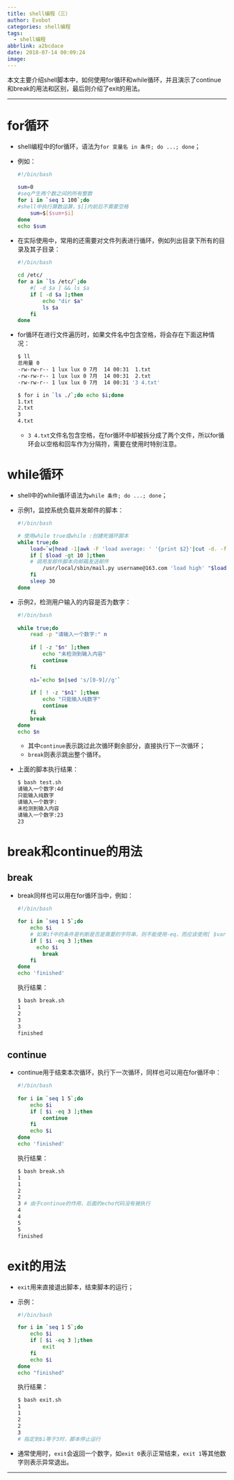 ```yaml
---
title: shell编程（三）
author: Evobot
categories: shell编程
tags:
  - shell编程
abbrlink: a2bcdace
date: 2018-07-14 00:09:24
image:
---
```




本文主要介绍shell脚本中，如何使用for循环和while循环，并且演示了continue和break的用法和区别，最后则介绍了exit的用法。

<!--more-->

---

# for循环

- shell编程中的for循环，语法为`for 变量名 in 条件; do ...; done`；

- 例如：

  ```bash
  #!/bin/bash
           
  sum=0   
  #seq产生两个数之间的所有整数
  for i in `seq 1 100`;do
  #shell中执行算数运算，$[]内前后不需要空格
      sum=$[$sum+$i]
  done     
  echo $sum              
  ```

- 在实际使用中，常用的还需要对文件列表进行循环，例如列出目录下所有的目录及其子目录：

  ```bash
  #!/bin/bash
       
  cd /etc/
  for a in `ls /etc/`;do
      #[ -d $a ] && ls $a
      if [ -d $a ];then
          echo "dir $a"
          ls $a
      fi
  done 

  ```

- for循环在进行文件遍历时，如果文件名中包含空格，将会存在下面这种情况：

  ```bash
  $ ll
  总用量 0
  -rw-rw-r-- 1 lux lux 0 7月  14 00:31  1.txt
  -rw-rw-r-- 1 lux lux 0 7月  14 00:31  2.txt
  -rw-rw-r-- 1 lux lux 0 7月  14 00:31 '3 4.txt'

  $ for i in `ls ./`;do echo $i;done
  1.txt
  2.txt
  3
  4.txt

  ```

  - `3 4.txt`文件名包含空格，在for循环中却被拆分成了两个文件，所以for循环会以空格和回车作为分隔符，需要在使用时特别注意。

# while循环

- shell中的while循环语法为`while 条件; do ...; done`；

- 示例1，监控系统负载并发邮件的脚本：

  ```bash
  #!/bin/bash 

  # 使用while true或while :创建死循环脚本
  while true;do                                                         # 获取系统1分钟的负载值  
      load=`w|head -1|awk -F 'load average: ' '{print $2}'|cut -d. -f1`
      if [ $load -gt 10 ];then
      # 调用发邮件脚本向邮箱发送邮件
          /usr/local/sbin/mail.py username@163.com 'load high' "$load"
      fi      
      sleep 30
  done     
  ```

- 示例2，检测用户输入的内容是否为数字：

  ```bash
  #!/bin/bash                     
        
  while true;do                   
      read -p "请输入一个数字:" n 
        
      if [ -z "$n" ];then           
          echo "未检测到输入内容" 
          continue                
      fi
        
      n1=`echo $n|sed 's/[0-9]//g'`
   
      if [ ! -z "$n1" ];then
          echo "只能输入纯数字"   
          continue                
      fi
      break                       
  done  
  echo $n                  
  ```

  - 其中`continue`表示跳过此次循环剩余部分，直接执行下一次循环；
  - `break`则表示跳出整个循环。

- 上面的脚本执行结果：

  ```bash
  $ bash test.sh
  请输入一个数字:4d
  只能输入纯数字
  请输入一个数字:
  未检测到输入内容
  请输入一个数字:23
  23

  ```

# break和continue的用法

## break

- break同样也可以用在for循环当中，例如：

  ```bash
  #!/bin/bash
           
  for i in `seq 1 5`;do
      echo $i
      # 如果if中的条件是判断是否是需要的字符串，则不能使用-eq，而应该使用[ $var == string ]
      if [ $i -eq 3 ];then
      	echo $i
          break
      fi
  done  
  echo 'finished'

  ```

  执行结果：

  ```bash
  $ bash break.sh 
  1
  2
  3
  3
  finished

  ```

## continue

- continue用于结束本次循环，执行下一次循环，同样也可以用在for循环中：

  ```bash
  #!/bin/bash
             
  for i in `seq 1 5`;do
      echo $i
      if [ $i -eq 3 ];then
          continue
      fi        
      echo $i                                                                                        
  done          
  echo 'finished'

  ```

  执行结果：

  ```bash
  $ bash break.sh
  1
  1
  2
  2
  3	# 由于continue的作用，后面的echo代码没有被执行
  4
  4
  5
  5
  finished

  ```

# exit的用法

- `exit`用来直接退出脚本，结束脚本的运行；

- 示例：

  ```bash
  #!/bin/bash

  for i in `seq 1 5`;do
      echo $i
      if [ $i -eq 3 ];then
          exit
      fi
      echo $i
  done
  echo "finished"

  ```

  执行结果：

  ```bash
  $ bash exit.sh 
  1
  1
  2
  2
  3
  # 指定到$i等于3时，脚本停止运行
  ```

- 通常使用时，`exit`会返回一个数字，如`exit 0`表示正常结束，`exit 1`等其他数字则表示异常退出。

---

